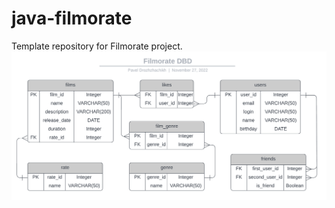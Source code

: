 # java-filmorate
Template repository for Filmorate project.
![This is image](src/main/resources/images/FilmorateDBD.png)